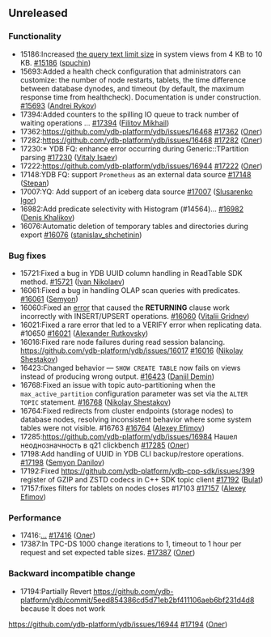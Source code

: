 ## Unreleased

### Functionality

* 15186:Increased [the query text limit size](../dev/system-views#query-metrics) in system views from 4 KB to 10 KB. [#15186](https://github.com/ydb-platform/ydb/pull/15186) ([spuchin](https://github.com/spuchin))
* 15693:Added a health check configuration that administrators can customize: the number of node restarts, tablets, the time difference between database dynodes,
and timeout (by default, the maximum response time from healthcheck). Documentation is under construction. [#15693](https://github.com/ydb-platform/ydb/pull/15693) ([Andrei Rykov](https://github.com/StekPerepolnen))
* 17394:Added counters to the spilling IO queue to track number of waiting operations
... [#17394](https://github.com/ydb-platform/ydb/pull/17394) ([Filitov Mikhail](https://github.com/lll-phill-lll))
* 17362:https://github.com/ydb-platform/ydb/issues/16468 [#17362](https://github.com/ydb-platform/ydb/pull/17362) ([Олег](https://github.com/iddqdex))
* 17282:https://github.com/ydb-platform/ydb/issues/16468 [#17282](https://github.com/ydb-platform/ydb/pull/17282) ([Олег](https://github.com/iddqdex))
* 17230:* YDB FQ: enhance error occurring during Generic::TPartition parsing [#17230](https://github.com/ydb-platform/ydb/pull/17230) ([Vitaly Isaev](https://github.com/vitalyisaev2))
* 17222:https://github.com/ydb-platform/ydb/issues/16944 [#17222](https://github.com/ydb-platform/ydb/pull/17222) ([Олег](https://github.com/iddqdex))
* 17148:YDB FQ: support `Prometheus` as an external data source [#17148](https://github.com/ydb-platform/ydb/pull/17148) ([Stepan](https://github.com/pstpn))
* 17007:YQ: Add support of an iceberg data source [#17007](https://github.com/ydb-platform/ydb/pull/17007) ([Slusarenko Igor](https://github.com/buhtr))
* 16982:Add predicate selectivity with Histogram (#14564)... [#16982](https://github.com/ydb-platform/ydb/pull/16982) ([Denis Khalikov](https://github.com/denis0x0D))
* 16076:Automatic deletion of temporary tables and directories during export [#16076](https://github.com/ydb-platform/ydb/pull/16076) ([stanislav_shchetinin](https://github.com/stanislav-shchetinin))

### Bug fixes

* 15721:Fixed a bug in YDB UUID column handling in ReadTable SDK method. [#15721](https://github.com/ydb-platform/ydb/pull/15721) ([Ivan Nikolaev](https://github.com/lex007in))
* 16061:Fixed a bug in handling OLAP scan queries with predicates. [#16061](https://github.com/ydb-platform/ydb/pull/16061) ([Semyon](https://github.com/swalrus1))
* 16060:Fixed an [error](https://github.com/ydb-platform/ydb/issues/15551) that caused the **RETURNING** clause  work incorrectly with INSERT/UPSERT operations. [#16060](https://github.com/ydb-platform/ydb/pull/16060) ([Vitalii Gridnev](https://github.com/gridnevvvit))
* 16021:Fixed a rare error that led to a VERIFY error when replicating data. #10650 [#16021](https://github.com/ydb-platform/ydb/pull/16021) ([Alexander Rutkovsky](https://github.com/alexvru))
* 16016:Fixed rare node failures during read session balancing. https://github.com/ydb-platform/ydb/issues/16017 [#16016](https://github.com/ydb-platform/ydb/pull/16016) ([Nikolay Shestakov](https://github.com/nshestakov))
* 16423:Changed behavior — `SHOW CREATE TABLE` now fails on views instead of producing wrong output. [#16423](https://github.com/ydb-platform/ydb/pull/16423) ([Daniil Demin](https://github.com/jepett0))
* 16768:Fixed an issue with topic auto-partitioning when the `max_active_partition` configuration parameter was set via the `ALTER TOPIC` statement. [#16768](https://github.com/ydb-platform/ydb/pull/16768) ([Nikolay Shestakov](https://github.com/nshestakov))
* 16764:Fixed redirects from cluster endpoints (storage nodes) to database nodes, resolving inconsistent behavior where some system tables were not visible. #16763 [#16764](https://github.com/ydb-platform/ydb/pull/16764) ([Alexey Efimov](https://github.com/adameat))
* 17285:https://github.com/ydb-platform/ydb/issues/16984
Нашел неоднозначность в q21 clickbench [#17285](https://github.com/ydb-platform/ydb/pull/17285) ([Олег](https://github.com/iddqdex))
* 17198:Add handling of UUID in YDB CLI backup/restore operations. [#17198](https://github.com/ydb-platform/ydb/pull/17198) ([Semyon Danilov](https://github.com/SammyVimes))
* 17192:Fixed https://github.com/ydb-platform/ydb-cpp-sdk/issues/399 register of GZIP and ZSTD codecs in C++ SDK topic client [#17192](https://github.com/ydb-platform/ydb/pull/17192) ([Bulat](https://github.com/Gazizonoki))
* 17157:fixes filters for tablets on nodes
closes #17103 [#17157](https://github.com/ydb-platform/ydb/pull/17157) ([Alexey Efimov](https://github.com/adameat))

### Performance

* 17416:[...](https://github.com/ydb-platform/ydb/issues/17415) [#17416](https://github.com/ydb-platform/ydb/pull/17416) ([Олег](https://github.com/iddqdex))
* 17387:In TPC-DS 1000 change iterations to 1, timeout to 1 hour per request and set expected table sizes. [#17387](https://github.com/ydb-platform/ydb/pull/17387) ([Олег](https://github.com/iddqdex))

### Backward incompatible change

* 17194:Partially Revert https://github.com/ydb-platform/ydb/commit/5eed854386cd5d71eb2bf411106aeb6bf231d4d8 because It does not work

https://github.com/ydb-platform/ydb/issues/16944 [#17194](https://github.com/ydb-platform/ydb/pull/17194) ([Олег](https://github.com/iddqdex))

